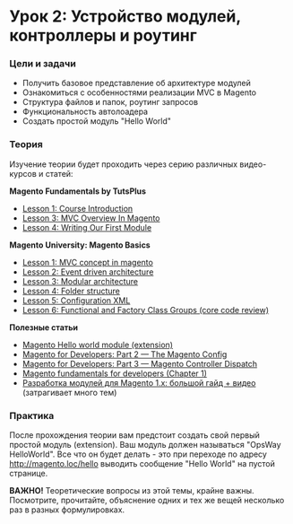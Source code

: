 # Урок 2: Устройство модулей, контроллеры и роутинг

### Цели и задачи

- Получить базовое представление об архитектуре модулей
- Ознакомиться с особенностями реализации MVC в Magento
- Структура файлов и папок, роутинг запросов
- Функциональность автолоадера
- Создать простой модуль "Hello World"

### Теория

Изучение теории будет проходить через серию различных видео-курсов и статей:

**Magento Fundamentals by TutsPlus**
- [Lesson 1: Course Introduction](https://www.youtube.com/watch?v=Db5aHqUsPp0&list=PLrnEd5W-MoDQ9JhrhFFmN54dtD0YN_wsU)
- [Lesson 3: MVC Overview In Magento](https://www.youtube.com/watch?v=J3q4xruWIpE&list=PLrnEd5W-MoDQ9JhrhFFmN54dtD0YN_wsU&index=3)
- [Lesson 4: Writing Our First Module](https://www.youtube.com/watch?v=0UVxD4gXlJQ&list=PLrnEd5W-MoDQ9JhrhFFmN54dtD0YN_wsU&index=4)

**Magento University: Magento Basics**
- [Lesson 1: MVC concept in magento](https://www.youtube.com/watch?v=vleOf_hhNH8)
- [Lesson 2: Event driven architecture](https://www.youtube.com/watch?v=WmLbie1QtNw)
- [Lesson 3: Modular architecture](https://www.youtube.com/watch?v=06kPU-ZQit4)
- [Lesson 4: Folder structure](https://www.youtube.com/watch?v=uAalBOK8dXM)
- [Lesson 5: Configuration XML](https://www.youtube.com/watch?v=rr6kkgk80Xc)
- [Lesson 6: Functional and Factory Class Groups (core code review)](https://www.youtube.com/watch?v=v6SHjRapSgg)

**Полезные статьи**
- [Magento Hello world module (extension)](http://inchoo.net/magento/programming-magento/magento-hello-world-module-extension/)
- [Magento for Developers: Part 2 — The Magento Config](https://devdocs.magento.com/guides/m1x/magefordev/mage-for-dev-2.html)
- [Magento for Developers: Part 3 — Magento Controller Dispatch](https://devdocs.magento.com/guides/m1x/magefordev/mage-for-dev-3.html)
- [Magento fundamentals for developers (Chapter 1)](https://books.google.com.ua/books?id=nrVJCgAAQBAJ&lpg=PA5&ots=gyVSlWfq2F&dq=magento%20autoloader%20tutorial&pg=PA1#v=onepage&q&f=false)
- [Разработка модулей для Magento 1.x: большой гайд + видео](https://habr.com/post/312322/) (затрагивает много тем)

### Практика

После прохождения теории вам предстоит создать свой первый простой модуль (extension). Ваш модуль должен называться "OpsWay HelloWorld". Все что он будет делать - это при переходе по адресу http://magento.loc/hello выводить сообщение "Hello World" на пустой странице.

**ВАЖНО!** Теоретические вопросы из этой темы, крайне важны. Посмотрите, прочитайте, объяснение одних и тех же вещей несколько раз в разных формулировках. 
